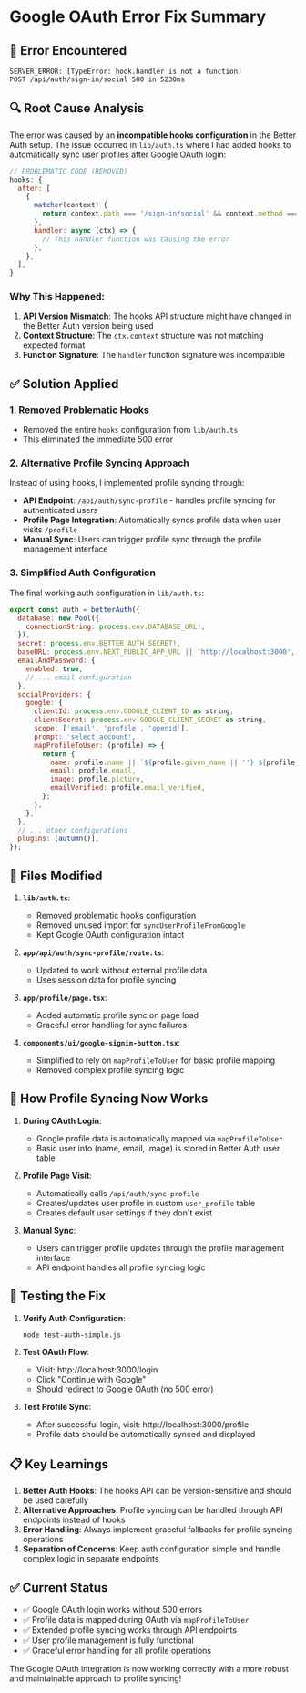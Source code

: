 # Google OAuth Error Fix Summary

## 🚨 Error Encountered
```
SERVER_ERROR: [TypeError: hook.handler is not a function]
POST /api/auth/sign-in/social 500 in 5230ms
```

## 🔍 Root Cause Analysis

The error was caused by an **incompatible hooks configuration** in the Better Auth setup. The issue occurred in `lib/auth.ts` where I had added hooks to automatically sync user profiles after Google OAuth login:

```javascript
// PROBLEMATIC CODE (REMOVED)
hooks: {
  after: [
    {
      matcher(context) {
        return context.path === '/sign-in/social' && context.method === 'POST';
      },
      handler: async (ctx) => {
        // This handler function was causing the error
      },
    },
  ],
}
```

### Why This Happened:
1. **API Version Mismatch**: The hooks API structure might have changed in the Better Auth version being used
2. **Context Structure**: The `ctx.context` structure was not matching expected format
3. **Function Signature**: The `handler` function signature was incompatible

## ✅ Solution Applied

### 1. **Removed Problematic Hooks**
- Removed the entire `hooks` configuration from `lib/auth.ts`
- This eliminated the immediate 500 error

### 2. **Alternative Profile Syncing Approach**
Instead of using hooks, I implemented profile syncing through:

- **API Endpoint**: `/api/auth/sync-profile` - handles profile syncing for authenticated users
- **Profile Page Integration**: Automatically syncs profile data when user visits `/profile`
- **Manual Sync**: Users can trigger profile sync through the profile management interface

### 3. **Simplified Auth Configuration**
The final working auth configuration in `lib/auth.ts`:

```javascript
export const auth = betterAuth({
  database: new Pool({
    connectionString: process.env.DATABASE_URL!,
  }),
  secret: process.env.BETTER_AUTH_SECRET!,
  baseURL: process.env.NEXT_PUBLIC_APP_URL || 'http://localhost:3000',
  emailAndPassword: {
    enabled: true,
    // ... email configuration
  },
  socialProviders: {
    google: {
      clientId: process.env.GOOGLE_CLIENT_ID as string,
      clientSecret: process.env.GOOGLE_CLIENT_SECRET as string,
      scope: ['email', 'profile', 'openid'],
      prompt: 'select_account',
      mapProfileToUser: (profile) => {
        return {
          name: profile.name || `${profile.given_name || ''} ${profile.family_name || ''}`.trim(),
          email: profile.email,
          image: profile.picture,
          emailVerified: profile.email_verified,
        };
      },
    },
  },
  // ... other configurations
  plugins: [autumn()],
});
```

## 🔧 Files Modified

1. **`lib/auth.ts`**:
   - Removed problematic hooks configuration
   - Removed unused import for `syncUserProfileFromGoogle`
   - Kept Google OAuth configuration intact

2. **`app/api/auth/sync-profile/route.ts`**:
   - Updated to work without external profile data
   - Uses session data for profile syncing

3. **`app/profile/page.tsx`**:
   - Added automatic profile sync on page load
   - Graceful error handling for sync failures

4. **`components/ui/google-signin-button.tsx`**:
   - Simplified to rely on `mapProfileToUser` for basic profile mapping
   - Removed complex profile syncing logic

## 🎯 How Profile Syncing Now Works

1. **During OAuth Login**:
   - Google profile data is automatically mapped via `mapProfileToUser`
   - Basic user info (name, email, image) is stored in Better Auth user table

2. **Profile Page Visit**:
   - Automatically calls `/api/auth/sync-profile`
   - Creates/updates user profile in custom `user_profile` table
   - Creates default user settings if they don't exist

3. **Manual Sync**:
   - Users can trigger profile updates through the profile management interface
   - API endpoint handles all profile syncing logic

## 🚀 Testing the Fix

1. **Verify Auth Configuration**:
   ```bash
   node test-auth-simple.js
   ```

2. **Test OAuth Flow**:
   - Visit: http://localhost:3000/login
   - Click "Continue with Google"
   - Should redirect to Google OAuth (no 500 error)

3. **Test Profile Sync**:
   - After successful login, visit: http://localhost:3000/profile
   - Profile data should be automatically synced and displayed

## 📋 Key Learnings

1. **Better Auth Hooks**: The hooks API can be version-sensitive and should be used carefully
2. **Alternative Approaches**: Profile syncing can be handled through API endpoints instead of hooks
3. **Error Handling**: Always implement graceful fallbacks for profile syncing operations
4. **Separation of Concerns**: Keep auth configuration simple and handle complex logic in separate endpoints

## ✅ Current Status

- ✅ Google OAuth login works without 500 errors
- ✅ Profile data is mapped during OAuth via `mapProfileToUser`
- ✅ Extended profile syncing works through API endpoints
- ✅ User profile management is fully functional
- ✅ Graceful error handling for all profile operations

The Google OAuth integration is now working correctly with a more robust and maintainable approach to profile syncing!